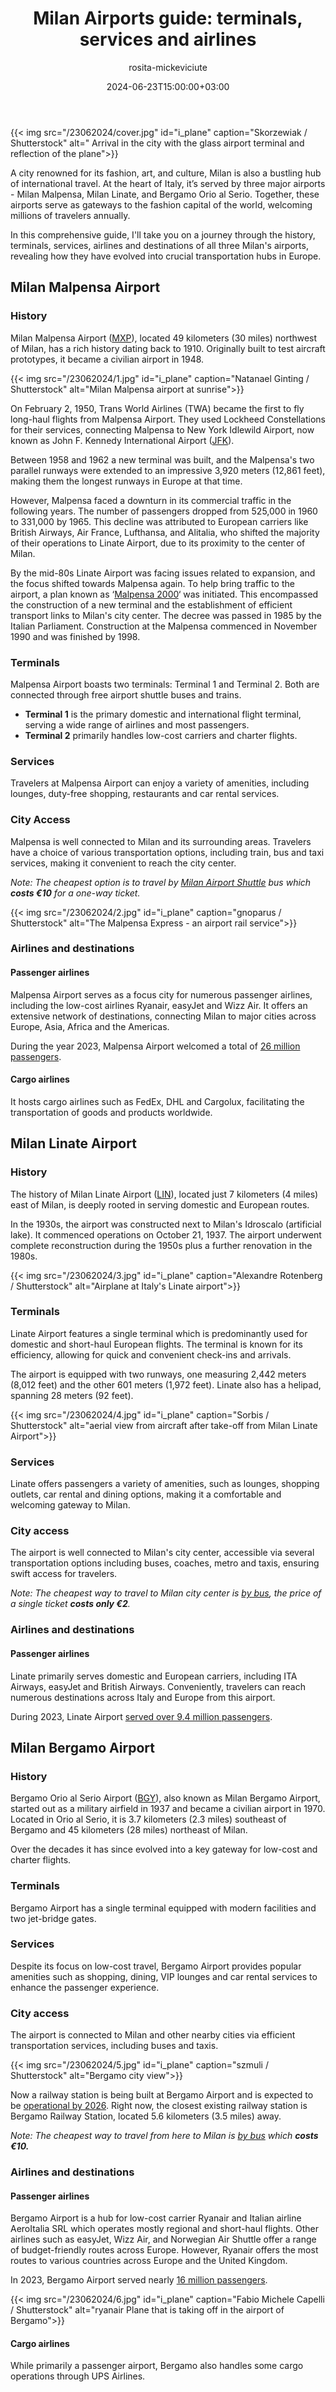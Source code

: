 ﻿---
title: "Milan Airports guide: terminals, services and airlines"
meta_title: "Milan Airports guide: terminals, services and airlines"
description: "Explore Milan's Airports: Bergamo, Linate and Malpensa. Discover their history, services, terminals and airlines. Travel to the fashion capital of the world."
date: 2024-06-23T15:00:00+03:00
draft: false
thumb: "/23062024/cover.jpg"
thumb_alt: "Arrival in the city with the glass airport terminal and reflection of the plane"
author: "rosita-mickeviciute"
is_article: true
---

{{< img src="/23062024/cover.jpg" id="i\_plane" caption="Skorzewiak / Shutterstock" alt=" Arrival in the city with the glass airport terminal and reflection of the plane">}}

A city renowned for its fashion, art, and culture, Milan is also a bustling hub of international travel. At the heart of Italy, it’s served by three major airports - Milan Malpensa, Milan Linate, and Bergamo Orio al Serio. Together, these airports serve as gateways to the fashion capital of the world, welcoming millions of travelers annually. 

In this comprehensive guide, I'll take you on a journey through the history, terminals, services, airlines and destinations of all three Milan's airports, revealing how they have evolved into crucial transportation hubs in Europe.

## Milan Malpensa Airport

### History

Milan Malpensa Airport ([MXP](https://www.milanomalpensa-airport.com/en/)), located 49 kilometers (30 miles) northwest of Milan, has a rich history dating back to 1910. Originally built to test aircraft prototypes, it became a civilian airport in 1948.

{{< img src="/23062024/1.jpg" id="i\_plane" caption="Natanael Ginting / Shutterstock" alt="Milan Malpensa airport at sunrise">}} 

On February 2, 1950, Trans World Airlines (TWA) became the first to fly long-haul flights from Malpensa Airport. They used Lockheed Constellations for their services, connecting Malpensa to New York Idlewild Airport, now known as John F. Kennedy International Airport ([JFK](https://www.jfkairport.com/)). 

Between 1958 and 1962 a new terminal was built, and the Malpensa's two parallel runways were extended to an impressive 3,920 meters (12,861 feet), making them the longest runways in Europe at that time.

However, Malpensa faced a downturn in its commercial traffic in the following years. The number of passengers dropped from 525,000 in 1960 to 331,000 by 1965. This decline was attributed to European carriers like British Airways, Air France, Lufthansa, and Alitalia, who shifted the majority of their operations to Linate Airport, due to its proximity to the center of Milan.

By the mid-80s Linate Airport was facing issues related to expansion, and the focus shifted towards Malpensa again. To help bring traffic to the airport, a plan known as ‘[Malpensa 2000](https://www.jstor.org/stable/43041901)‘ was initiated. This encompassed the construction of a new terminal and the establishment of efficient transport links to Milan's city center. The decree was passed in 1985 by the Italian Parliament. Construction at the Malpensa commenced in November 1990 and was finished by 1998. 

### Terminals

Malpensa Airport boasts two terminals: Terminal 1 and Terminal 2. Both are connected through free airport shuttle buses and trains.

- **Terminal 1** is the primary domestic and international flight terminal, serving a wide range of airlines and most passengers.
- **Terminal 2** primarily handles low-cost carriers and charter flights.

### Services

Travelers at Malpensa Airport can enjoy a variety of amenities, including lounges, duty-free shopping, restaurants and car rental services. 

### City Access

Malpensa is well connected to Milan and its surrounding areas. Travelers have a choice of various transportation options, including train, bus and taxi services, making it convenient to reach the city center. 

*Note: The cheapest option is to travel by [Milan Airport Shuttle](https://milanairportshuttle.com/malpensa-airport-shuttle/) bus which **costs €10** for a one-way ticket.* 

{{< img src="/23062024/2.jpg" id="i\_plane" caption="gnoparus / Shutterstock" alt="The Malpensa Express - an airport rail service">}}

### Airlines and destinations
#### Passenger airlines

Malpensa Airport serves as a focus city for numerous passenger airlines, including the low-cost airlines Ryanair, easyJet and Wizz Air. It offers an extensive network of destinations, connecting Milan to major cities across Europe, Asia, Africa and the Americas.

During the year 2023, Malpensa Airport welcomed a total of  [26 million passengers](https://malpensaairport.com/statistics/).

#### Cargo airlines

It hosts cargo airlines such as FedEx, DHL and Cargolux, facilitating the transportation of goods and products worldwide.

## Milan Linate Airport

### History

The history of Milan Linate Airport ([LIN](http://www.milanolinate-airport.com/)), located just 7 kilometers (4 miles) east of Milan, is deeply rooted in serving domestic and European routes. 

In the 1930s, the airport was constructed next to Milan's Idroscalo (artificial lake). It commenced operations on October 21, 1937. The airport underwent complete reconstruction during the 1950s plus a further renovation in the 1980s.

{{< img src="/23062024/3.jpg" id="i\_plane" caption="Alexandre Rotenberg / Shutterstock" alt="Airplane at Italy's Linate airport">}}

### Terminals

Linate Airport features a single terminal which is predominantly used for domestic and short-haul European flights. The terminal is known for its efficiency, allowing for quick and convenient check-ins and arrivals.

The airport is equipped with two runways, one measuring 2,442 meters (8,012 feet) and the other 601 meters (1,972 feet). Linate also has a helipad, spanning 28 meters (92 feet).

{{< img src="/23062024/4.jpg" id="i\_plane" caption="Sorbis / Shutterstock" alt="aerial view from aircraft after take-off from Milan Linate Airport">}}

### Services

Linate offers passengers a variety of amenities, such as lounges, shopping outlets, car rental and dining options, making it a comfortable and welcoming gateway to Milan.

### City access

The airport is well connected to Milan's city center, accessible via several transportation options including buses, coaches, metro and taxis, ensuring swift access for travelers. 

*Note: The cheapest way to travel to Milan city center is [by bus](https://www.introducingmilan.com/tickets-and-travel-cards), the price of a single ticket **costs only €2**.*

### Airlines and destinations

#### Passenger airlines

Linate primarily serves domestic and European carriers, including ITA Airways, easyJet and British Airways. Conveniently, travelers can reach numerous destinations across Italy and Europe from this airport.

During 2023, Linate Airport [served over 9.4 million passengers](https://www.italianairportguide.com/lin/airport-statistics.htm).

## Milan Bergamo Airport

### History

Bergamo Orio al Serio Airport ([BGY](http://www.milanbergamoairport.it/en)), also known as Milan Bergamo Airport, started out as a military airfield in 1937 and became a civilian airport in 1970. Located in Orio al Serio, it is 3.7 kilometers (2.3 miles) southeast of Bergamo and 45 kilometers (28 miles) northeast of Milan.

Over the decades it has since evolved into a key gateway for low-cost and charter flights.

### Terminals

Bergamo Airport has a single terminal equipped with modern facilities and two jet-bridge gates. 

### Services

Despite its focus on low-cost travel, Bergamo Airport provides popular amenities such as shopping, dining, VIP lounges and car rental services to enhance the passenger experience.

### City access

The airport is connected to Milan and other nearby cities via efficient transportation services, including buses and taxis. 

{{< img src="/23062024/5.jpg" id="i\_plane" caption="szmuli / Shutterstock" alt="Bergamo city view">}}

Now a railway station is being built at Bergamo Airport and is expected to be [operational by 2026](https://www.businesstraveller.com/business-travel/2023/07/19/milan-bergamo-begins-work-on-airport-rail-station/). Right now, the closest existing railway station is Bergamo Railway Station, located 5.6 kilometers (3.5 miles) away.

*Note: The cheapest way to travel from here to Milan is [by bus](https://www.terravision.eu/airport_transfer/bus-bergamo-airport-milan/) which **costs €10.***

### Airlines and destinations

#### Passenger airlines

Bergamo Airport is a hub for low-cost carrier Ryanair and Italian airline AeroItalia SRL which operates mostly regional and short-haul flights. Other airlines such as easyJet, Wizz Air, and Norwegian Air Shuttle offer a range of budget-friendly routes across Europe. However, Ryanair offers the most routes to various countries across Europe and the United Kingdom. 

In 2023, Bergamo Airport served nearly [16 million passengers](https://airserviceone.com/milan-bergamo-airport-reaches-milestone-with-record-breaking-2023/).

{{< img src="/23062024/6.jpg" id="i\_plane" caption="Fabio Michele Capelli / Shutterstock" alt="ryanair Plane that is taking off in the airport of Bergamo">}}

#### Cargo airlines

While primarily a passenger airport, Bergamo also handles some cargo operations through UPS Airlines.
